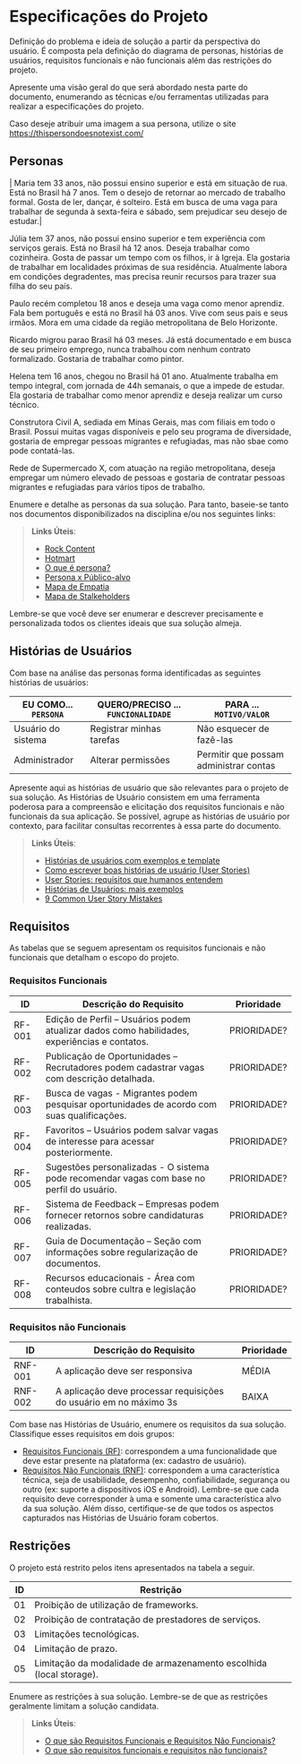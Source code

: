 # Especificações do Projeto

Definição do problema e ideia de solução a partir da perspectiva do usuário. É composta pela definição do  diagrama de personas, histórias de usuários, requisitos funcionais e não funcionais além das restrições do projeto.

Apresente uma visão geral do que será abordado nesta parte do documento, enumerando as técnicas e/ou ferramentas utilizadas para realizar a especificações do projeto.

Caso deseje atribuir uma imagem a sua persona, utilize o site https://thispersondoesnotexist.com/

## Personas

| Maria tem 33 anos, não possui ensino superior e está em situação de rua. Está no Brasil há 7 anos. Tem o desejo de retornar ao mercado de trabalho formal. 
Gosta de ler, dançar, é solteiro. Está em busca de uma vaga para trabalhar de segunda à sexta-feira e sábado, sem prejudicar seu desejo de estudar.|

Júlia tem 37 anos, não possui ensino superior e tem experiência com serviços gerais. Está no Brasil há 12 anos. Deseja trabalhar como cozinheira. Gosta de passar um tempo com os filhos, ir à Igreja. Ela gostaria de trabalhar em localidades próximas de sua residência. Atualmente labora em condições degradentes, mas precisa reunir recursos para trazer sua filha do seu país.  

Paulo recém completou 18 anos e deseja uma vaga como menor aprendiz. Fala bem português e está no Brasil há 03 anos. Vive com seus pais e seus irmãos. Mora em uma cidade da região metropolitana de Belo Horizonte. 

Ricardo migrou parao Brasil há 03 meses. Já está documentado e em busca de seu primeiro emprego, nunca trabalhou com nenhum contrato formalizado. Gostaria de trabalhar como pintor. 

Helena tem 16 anos, chegou no Brasil há 01 ano. Atualmente trabalha em tempo integral, com jornada de 44h semanais, o que a impede de estudar. Ela gostaria de trabalhar como menor aprendiz e deseja realizar um curso técnico. 

Construtora Civil A, sediada em Minas Gerais, mas com filiais em todo o Brasil. Possui muitas vagas disponíveis e pelo seu programa de diversidade, gostaria de empregar pessoas migrantes e refugiadas, mas não sbae como pode contatá-las. 

Rede de Supermercado X, com atuação na região metropolitana, deseja empregar um número elevado de pessoas e gostaria de contratar pessoas migrantes e refugiadas para vários tipos de trabalho. 



Enumere e detalhe as personas da sua solução. Para tanto, baseie-se tanto nos documentos disponibilizados na disciplina e/ou nos seguintes links:

> **Links Úteis**:
> - [Rock Content](https://rockcontent.com/blog/personas/)
> - [Hotmart](https://blog.hotmart.com/pt-br/como-criar-persona-negocio/)
> - [O que é persona?](https://resultadosdigitais.com.br/blog/persona-o-que-e/)
> - [Persona x Público-alvo](https://flammo.com.br/blog/persona-e-publico-alvo-qual-a-diferenca/)
> - [Mapa de Empatia](https://resultadosdigitais.com.br/blog/mapa-da-empatia/)
> - [Mapa de Stalkeholders](https://www.racecomunicacao.com.br/blog/como-fazer-o-mapeamento-de-stakeholders/)
>
Lembre-se que você deve ser enumerar e descrever precisamente e personalizada todos os clientes ideais que sua solução almeja.

## Histórias de Usuários

Com base na análise das personas forma identificadas as seguintes histórias de usuários:

|EU COMO... `PERSONA`| QUERO/PRECISO ... `FUNCIONALIDADE` |PARA ... `MOTIVO/VALOR`                 |
|--------------------|------------------------------------|----------------------------------------|
|Usuário do sistema  | Registrar minhas tarefas           | Não esquecer de fazê-las               |
|Administrador       | Alterar permissões                 | Permitir que possam administrar contas |

Apresente aqui as histórias de usuário que são relevantes para o projeto de sua solução. As Histórias de Usuário consistem em uma ferramenta poderosa para a compreensão e elicitação dos requisitos funcionais e não funcionais da sua aplicação. Se possível, agrupe as histórias de usuário por contexto, para facilitar consultas recorrentes à essa parte do documento.

> **Links Úteis**:
> - [Histórias de usuários com exemplos e template](https://www.atlassian.com/br/agile/project-management/user-stories)
> - [Como escrever boas histórias de usuário (User Stories)](https://medium.com/vertice/como-escrever-boas-users-stories-hist%C3%B3rias-de-usu%C3%A1rios-b29c75043fac)
> - [User Stories: requisitos que humanos entendem](https://www.luiztools.com.br/post/user-stories-descricao-de-requisitos-que-humanos-entendem/)
> - [Histórias de Usuários: mais exemplos](https://www.reqview.com/doc/user-stories-example.html)
> - [9 Common User Story Mistakes](https://airfocus.com/blog/user-story-mistakes/)

## Requisitos

As tabelas que se seguem apresentam os requisitos funcionais e não funcionais que detalham o escopo do projeto.

### Requisitos Funcionais

|ID    | Descrição do Requisito  | Prioridade | 
|------|-----------------------------------------|----| 
|RF-001| Edição de Perfil – Usuários podem atualizar dados como habilidades, experiências e contatos. |PRIORIDADE?|
|RF-002| Publicação de Oportunidades – Recrutadores podem cadastrar vagas com descrição detalhada. |PRIORIDADE?|
|RF-003| Busca de vagas - Migrantes podem pesquisar oportunidades de acordo com suas qualificações. |PRIORIDADE?|
|RF-004| Favoritos – Usuários podem salvar vagas de interesse para acessar posteriormente. |PRIORIDADE?|
|RF-005| Sugestões personalizadas - O sistema pode recomendar vagas com base no perfil do usuário. |PRIORIDADE?|
|RF-006| Sistema de Feedback – Empresas podem fornecer retornos sobre candidaturas realizadas. |PRIORIDADE?|
|RF-007| Guia de Documentação – Seção com informações sobre regularização de documentos. |PRIORIDADE?|
|RF-008| Recursos educacionais - Área com conteudos sobre cultra e legislação trabalhista. |PRIORIDADE?|



### Requisitos não Funcionais

|ID     | Descrição do Requisito  |Prioridade |
|-------|-------------------------|----|
|RNF-001| A aplicação deve ser responsiva | MÉDIA | 
|RNF-002| A aplicação deve processar requisições do usuário em no máximo 3s |  BAIXA | 

Com base nas Histórias de Usuário, enumere os requisitos da sua solução. Classifique esses requisitos em dois grupos:

- [Requisitos Funcionais
 (RF)](https://pt.wikipedia.org/wiki/Requisito_funcional):
 correspondem a uma funcionalidade que deve estar presente na
  plataforma (ex: cadastro de usuário).
- [Requisitos Não Funcionais
  (RNF)](https://pt.wikipedia.org/wiki/Requisito_n%C3%A3o_funcional):
  correspondem a uma característica técnica, seja de usabilidade,
  desempenho, confiabilidade, segurança ou outro (ex: suporte a
  dispositivos iOS e Android).
Lembre-se que cada requisito deve corresponder à uma e somente uma
característica alvo da sua solução. Além disso, certifique-se de que
todos os aspectos capturados nas Histórias de Usuário foram cobertos.

## Restrições

O projeto está restrito pelos itens apresentados na tabela a seguir.

|ID| Restrição                                             |
|--|-------------------------------------------------------|
|01| Proibição de utilização de frameworks.|
|02| Proibição de contratação de prestadores de serviços.|
|03| Limitações tecnológicas.|
|04| Limitação de prazo.|
|05| Limitação da modalidade de armazenamento escolhida (local storage).|


Enumere as restrições à sua solução. Lembre-se de que as restrições geralmente limitam a solução candidata.

> **Links Úteis**:
> - [O que são Requisitos Funcionais e Requisitos Não Funcionais?](https://codificar.com.br/requisitos-funcionais-nao-funcionais/)
> - [O que são requisitos funcionais e requisitos não funcionais?](https://analisederequisitos.com.br/requisitos-funcionais-e-requisitos-nao-funcionais-o-que-sao/)
